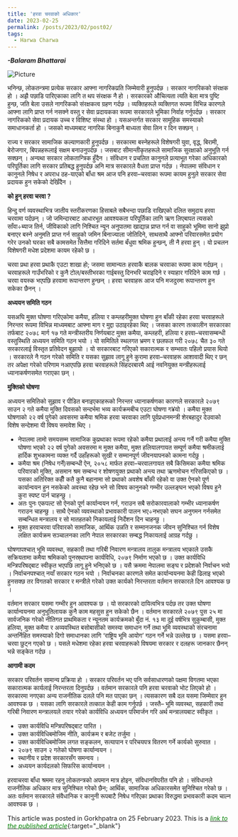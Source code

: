 ```yaml
---
title: 'हरवा चरवाको अधिकार'
date: 2023-02-25
permalink: /posts/2023/02/post02/
tags:
  - Harwa Charwa
---
```


**_-Balaram Bhattarai_**

![Picture](https://github.com/brbhattarai/portfolio/blob/main/images/postImage/2023_02_second.JPG?raw=true)

भनिन्छ, लोकतन्त्रमा प्रत्येक सरकार आफ्ना नागरिकप्रति जिम्मेवारी हुनुपर्दछ । सरकार नागरिकको संरक्षक हो । अझै पछाडि पारिएकाका लागि त थप संरक्षक नै हो । सरकारको औचित्यता त्यति बेला मात्र पुष्टि हुन्छ, जति बेला उसले नागरिकको संरक्षकत्व ग्रहण गर्दछ । व्यक्तिहरूले व्यक्तिगत रूपमा विभिन्न कारणले आफ्ना लागि प्राप्त गर्न नसक्ने वस्तु र सेवा प्रदायकका रूपमा सरकारले भूमिका निर्वाह गर्नुपर्दछ । सरकार नागरिकको सेवा प्रदायक उच्च र विशिष्ट संस्था हो । यसअन्तर्गत सरकार सामूहिक समस्याको समाधानकर्ता हो । जसको माध्यमबाट नागरिक बिनाकुनै बाध्यता सेवा लिन र दिन सक्छन् ।

राज्य र सरकार सामाजिक कल्याणकारी हुनुपर्दछ । सरकारमा बस्नेहरूले विशेषगरी युवा, वृद्ध, बिरामी, बेरोजगार, बिपन्नहरूलाई सक्षम बनाउनुपर्दछ । जसबाट सीमान्तीकृतहरूले सामाजिक सुरक्षाको अनुभूति गर्न सक्छन् । अन्यथा सरकार लोकतान्त्रिक हुँदैन । संविधान र प्रचलित कानुनले प्रत्याभूत गरेका अधिकारको परिपूर्तिका लागि सरकार प्रतिबद्ध हुनुपर्दछ अनि मात्र सरकारले वैधता प्राप्त गर्दछ । नेपालमा संविधान र कानुनले निषेध र अपराध ठह-याएको बाँधा श्रम आज पनि हरवा–चरवाका रूपमा कायम हुनुले सरकार सेवा प्रदायक हुन सकेको देखिँदैन ।

**को हुन् हरवा चरवा ?**

हिन्दु वर्ण व्यवस्थाभित्र जातीय स्तरीकरणका हिसाबले सबैभन्दा पछाडि राखिएको दलित समुदाय हरवा चरवामा पर्दछन् । जो जमिन्दारबाट आधारभूत आवश्यकता परिपूर्तिका लागि ऋण लिएबापत त्यसको साँवा÷ब्याज तिर्न, जीविकाको लागि निश्चित न्यून अनुपातमा खाद्यान्न प्राप्त गर्न वा साहुको भूमिमा सानो झुप्रो बनाएर बस्ने अनुमति प्राप्त गर्न साहुको जमिन बिनाज्याला जोतिदिने, साथसाथै आफ्नो परिवारसमेत प्रयोग गरेर उनको घरका सबै कामसमेत सित्तैमा गरिदिने सर्तमा बँधुवा श्रमिक हुन्छन्, ती नै हरवा हुन् । यो प्रचलन विशेषगरी मधेश प्रदेशमा कायम रहेको छ । 

चरवा प्रथा हरवा प्रथाकै एउटा शाखा हो; जसमा सामान्यतः हरवाकै बालक चरवाका रूपमा काम गर्दछन् । चरवाहरूले गाउँभरिको र कुनै टोल/बस्तीभरका गाईबस्तु दिनभरि चराइदिने र स्याहार गरिदिने काम गर्छ । चरवा वयस्क भएपछि हरवामा रूपान्तरण हुन्छन् । हरवा चरवाहरू आज पनि मजदुरमा रूपान्तरण हुन सकेका छैनन् ।

**अध्ययन समिति गठन**

यसअघि मुक्त घोषणा गरिएकोमा कमैया, हलिया र कम्लहरीमुक्त घोषणा हुन बाँकी रहेका हरवा चरवाहरूले निरन्तर रूपमा विभिन्न माध्यमबाट आफ्ना माग र मुद्दा उठाइरहेका थिए । जसका कारण तत्कालीन सरकारका तर्फबाट २०७८ मार्ग १७ गते मन्त्रीस्तरीय निर्णयबाट मुक्त कमैया, कम्लहरी, हलिया र हरवा–चरवासम्बन्धी वस्तुस्थिति अध्ययन समिति गठन भयो । यो समितिले स्थलगत भ्रमण र छलफल गरी २०७८ चैत ३० गते सरकारलाई विस्तृत प्रतिवेदन बुझायो । यो सरकारबाट गरिएको सकारात्मक र सम्भवतः पहिलो प्रयास थियो । सरकारले नै गठन गरेको समिति र यसका सुझाव लागू हुने कुरामा हरवा–चरवाहरू आशावादी थिए र छन् तर अपेक्षा गरेको परिणाम नआएपछि हरवा चरवाहरूले सिंहदरबारमै आई नवनियुक्त मन्त्रीहरूलाई ध्यानाकर्षणसमेत गराएका छन् । 

**मुक्तिको घोषणा**

अध्ययन समितिको सुझाव र पीडित बनाइएकाहरूको निरन्तर ध्यानाकर्षणका कारणले सरकारले २०७९ साउन २ गते कमैया मुक्ति दिवसको सन्दर्भमा भव्य कार्यक्रमबीच एउटा घोषणा ग¥यो । कमैया मुक्त घोषणाको २२ वर्ष पुगेको अवसरमा कमैया श्रमिक हरवा चरवाका लागि पूर्वप्रधानमन्त्री शेरबहादुर देउवाको विशेष सन्देशमा यी विषय समावेश थिए । 

* नेपालमा लामो समयसम्म सामाजिक कुप्रथाका रूपमा रहेको कमैया प्रथालाई अन्त्य गर्ने गरी कमैया मुक्ति घोषणा भएको २२ वर्ष पुगेको अवसरमा म मुक्त कमैया, मुक्त हलियालगायत सम्पूर्ण कमैया श्रमीकलाई हार्दिक शुभकामना व्यक्त गर्दै उहाँहरूको सुखी र सम्मानपूर्ण जीवनयापनको कामना गर्दछु ।
* कमैया श्रम (निषेध गर्ने)सम्बन्धी ऐन, २०५८ मार्फत हरवा–चरवालगायत सबै किसिमका कमैया श्रमिक परिवारको मुक्ति, असमान श्रम सम्बन्ध र शोषणयुक्त प्रथाको अन्त्य तथा ऋणमोचन गरिसकिएको छ । यसका अतिरिक्त कहीँ कतै कुनै बहानामा सो प्रथाको अवशेष बाँकी रहेको वा उक्त ऐनको पूर्ण कार्यान्वयन हुन नसकेको अवस्था रहेछ भने सो विषय कानुनको गम्भीर उल्लङ्घन भएको विषय हुने कुरा स्पष्ट पार्न चाहन्छु । 
* अतः पुनः एकपल्ट सो ऐनको पूर्ण कार्यान्वयन गर्न, गराउन सबै सरोकारवालाको गम्भीर ध्यानाकर्षण गराउन चाहन्छु । साथै ऐनको व्यवस्थाको प्रभावकारी पालन भए÷नभएको सघन अनुगमन गर्नसमेत सम्बन्धित मन्त्रालय र सो मातहतको निकायलाई निर्देशन दिन चाहन्छु । 
* मुक्त हरवाचरवा परिवारको सामाजिक, आर्थिक उन्नति र सम्मानजनक जीवन सुनिश्चित गर्न विशेष लक्षित कार्यक्रम सञ्चालनका लागि नेपाल सरकारका सम्बद्ध निकायलाई आग्रह गर्दछु । 

घोषणापश्चात् भूमि व्यवस्था, सहकारी तथा गरिबी निवारण मन्त्रालय तालुक मन्त्रालय भएकाले उसकै सक्रियतामा कमैया श्रमिकको पुनस्र्थापना कार्यविधि, २०७९ निर्माण भएको छ । उक्त कार्यविधि मन्त्रिपरिषद्बाट स्वीकृत भएपछि लागू हुने भनिएको छ । यसै क्रममा नेपालमा सङ्घ र प्रदेशको निर्वाचन भयो । निर्वाचनपश्चात् नयाँ सरकार गठन भयो । निर्वाचनका कारणले समेत कार्यान्वयनमा केही ढिलाइ भएको हुनसक्छ तर विगतको सरकार र मन्त्रीले गरेको उक्त कार्यको निरन्तरता वर्तमान सरकारले दिन आवश्यक छ । 

वर्तमान सरकार यसमा गम्भीर हुन आवश्यक छ । यो सरकारको दायित्वभित्र पर्दछ तर उक्त घोषणा कार्यान्वयनमा अनुभूतिलायक कुनै काम महसुस हुन सकेको छैन । वर्तमान सरकारले २०७९ पुस २५ मा सार्वजनिक गरेको नीतिगत प्राथमिकता र न्यूनतम कार्यक्रमको बुँदा नं. १३ मा दुई वर्षभित्र सुकुम्बासी, मुक्त हलिया, मुक्त कमैया र अव्यवस्थित बसोबासीको समस्या समाधान गर्ने तथा भूमि व्यवस्थाको संरचनामा अन्तर्निहित समस्याको दिगो समाधानका लागि ‘राष्ट्रिय भूमि आयोग’ गठन गर्ने भन्ने उल्लेख छ । यसमा हरवा–चरवा छुट्न गएको छ । यसले मधेशमा रहेका हरवा चरवाहरूको विषयमा सरकार र दलहरू जानकार छैनन् भन्ने सङ्केत गर्दछ । 

**आगामी कदम**

सरकार परिवर्तन सामान्य प्रक्रिया हो । सरकार परिवर्तन भए पनि सर्वसाधारणको पक्षमा विगतमा भएका सकारात्मक कार्यलाई निरन्तरता दिनुपर्दछ । वर्तमान सरकारले पनि हरवा चरवाको भोट लिएको हो । सरकारमा नगएका अन्य राजनीतिक दलले पनि मत पाएका छन् । त्यसकारण सबै दल यसमा जिम्मेवार हुन आवश्यक छ । यसका लागि सरकारले तत्काल केही काम गर्नुपर्छ । जस्तै– भूमि व्यवस्था, सहकारी तथा गरिबी निवारण मन्त्रालयले तयार गरेको कार्यविधि अध्ययन परिमार्जन गरि अर्थ मन्त्रालयबाट स्वीकृत ।

* उक्त कार्यविधि मन्त्रिपरिषद्बाट पारित ।
* उक्त कार्यविधिबमोजिम नीति, कार्यक्रम र बजेट तर्जुमा ।
* उक्त कार्यविधिबमोजिम लगत सङ्कलन, सत्यापान र परिचयपत्र वितरण गर्ने कार्यको सुरुवात ।
* २०७९ साउन २ गतेको घोषणा कार्यान्वयन ।
* स्थानीय र प्रदेश सरकारसँग समन्वय ।
* अध्ययन कार्यदलको सिफरिस कार्यान्वयन ।

हरवाचरवा बाँधा श्रममा रहनु लोकतन्त्रको अपमान मात्र होइन, संविधानविपरीत पनि हो । संविधानले राजनीतिक अधिकार मात्र सुनिश्चित गरेको छैन; आर्थिक, सामाजिक अधिकारसमेत सुनिश्चित गरेको छ । अतः वर्तमान सरकारले संवैधानिक र कानुनी रूपबाटै निषेध गरिएका प्रथाका विरुद्धमा प्रभावकारी कदम चाल्न आवश्यक छ । 


This article was posted in Gorkhpatra on 25 February 2023. This is a [<span style="color:green">*link to the published article*</span>](https://gorkhapatraonline.com/news/55488){:target="_blank"}
